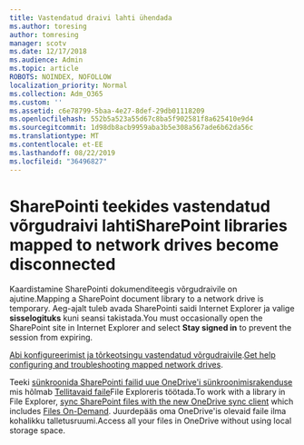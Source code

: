 ```yaml
---
title: Vastendatud draivi lahti ühendada
ms.author: toresing
author: tomresing
manager: scotv
ms.date: 12/17/2018
ms.audience: Admin
ms.topic: article
ROBOTS: NOINDEX, NOFOLLOW
localization_priority: Normal
ms.collection: Adm_O365
ms.custom: ''
ms.assetid: c6e78799-5baa-4e27-8def-29db01118209
ms.openlocfilehash: 552b5a523a55d67c8ba5f902581f8a625410e9d4
ms.sourcegitcommit: 1d98db8acb9959aba3b5e308a567ade6b62da56c
ms.translationtype: MT
ms.contentlocale: et-EE
ms.lasthandoff: 08/22/2019
ms.locfileid: "36496827"
---
```

# <a name="sharepoint-libraries-mapped-to-network-drives-become-disconnected"></a><span data-ttu-id="4e04b-102">SharePointi teekides vastendatud võrgudraivi lahti</span><span class="sxs-lookup"><span data-stu-id="4e04b-102">SharePoint libraries mapped to network drives become disconnected</span></span>

<span data-ttu-id="4e04b-103">Kaardistamine SharePointi dokumenditeegis võrgudraivile on ajutine.</span><span class="sxs-lookup"><span data-stu-id="4e04b-103">Mapping a SharePoint document library to a network drive is temporary.</span></span> <span data-ttu-id="4e04b-104">Aeg-ajalt tuleb avada SharePointi saidi Internet Explorer ja valige **sisselogituks** kuni seansi takistada.</span><span class="sxs-lookup"><span data-stu-id="4e04b-104">You must occasionally open the SharePoint site in Internet Explorer and select **Stay signed in** to prevent the session from expiring.</span></span> 
  
<span data-ttu-id="4e04b-105">[Abi konfigureerimist ja tõrkeotsingu vastendatud võrgudraivile](https://support.office.com/article/ef399c67-4578-4c3a-adbe-0b489084eabe.aspx).</span><span class="sxs-lookup"><span data-stu-id="4e04b-105">[Get help configuring and troubleshooting mapped network drives](https://support.office.com/article/ef399c67-4578-4c3a-adbe-0b489084eabe.aspx).</span></span>
  
<span data-ttu-id="4e04b-106">Teeki [sünkroonida SharePointi failid uue OneDrive'i sünkroonimisrakenduse](https://support.office.com/article/6de9ede8-5b6e-4503-80b2-6190f3354a88.aspx) mis hõlmab [Tellitavaid faile](https://support.office.com/article/0e6860d3-d9f3-4971-b321-7092438fb38e.aspx)File Exploreris töötada.</span><span class="sxs-lookup"><span data-stu-id="4e04b-106">To work with a library in File Explorer, [sync SharePoint files with the new OneDrive sync client](https://support.office.com/article/6de9ede8-5b6e-4503-80b2-6190f3354a88.aspx) which includes [Files On-Demand](https://support.office.com/article/0e6860d3-d9f3-4971-b321-7092438fb38e.aspx).</span></span> <span data-ttu-id="4e04b-107">Juurdepääs oma OneDrive'is olevaid faile ilma kohalikku talletusruumi.</span><span class="sxs-lookup"><span data-stu-id="4e04b-107">Access all your files in OneDrive without using local storage space.</span></span>
  

